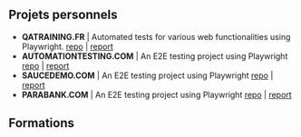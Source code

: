 ## Projets personnels
-  <b>QATRAINING.FR</b>         | Automated tests for various web functionalities using Playwright. [repo](https://github.com/thomasprz/qatraining-project) | [report](https://thomasprz.github.io/qatraining-project/playwright-report/index.html)
-  <b>AUTOMATIONTESTING.COM</b> | An E2E testing project using Playwright    [repo](https://github.com/thomasprz/automationexercice) | [report]()
-  <b>SAUCEDEMO.COM</b>         | An E2E testing project using Playwright    [repo]() | [report]()
-  <b>PARABANK.COM</b>          | An E2E testing project using Playwright    [repo]() | [report]()


## Formations
